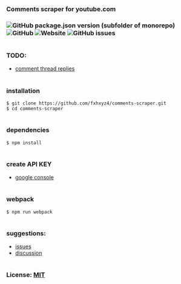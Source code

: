 ### Comments scraper for youtube.com

### ![GitHub package.json version (subfolder of monorepo)](https://img.shields.io/github/package-json/v/fxhxyz4/comments-scraper) ![GitHub](https://img.shields.io/github/license/fxhxyz4/comments-scraper) ![Website](https://img.shields.io/website?url=https%3A%2F%2Ffxhxyz4.github.io%2Fcomments-scraper) ![GitHub issues](https://img.shields.io/github/issues/fxhxyz4/comments-scraper)

#

### TODO:

- [comment thread replies](https://stackoverflow.com/questions/31546995/youtube-data-api-v3-commentthread-call-doesnt-give-replies-for-some-comment-th)

#

### installation

```git
$ git clone https://github.com/fxhxyz4/comments-scraper.git
$ cd comments-scraper
```

#

### dependencies

```
$ npm install
```

#

### create API KEY

- [google console](https://console.cloud.google.com/apis/dashboard)

#

### webpack

```
$ npm run webpack
```

#

### suggestions:

- [issues](https://github.com/fxhxyz4/comments-scraper/issues)
- [discussion](https://github.com/fxhxyz4/comments-scraper/discussions)

#

### License: [MIT](./license.md)
